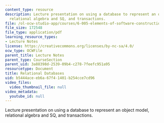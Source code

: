 ```yaml
---
content_type: resource
description: Lecture presentation on using a database to represent an object model,
  relational algebra and SQ, and transactions.
file: /ol-ocw-studio-app/courses/6-005-elements-of-software-construction-fall-2008/b5444aceeb6a67f41401b254cce7cd96_MIT6_005f08_lec22.pdf
file_size: 172548
file_type: application/pdf
learning_resource_types:
- Lecture Notes
license: https://creativecommons.org/licenses/by-nc-sa/4.0/
ocw_type: OCWFile
parent_title: Lecture Notes
parent_type: CourseSection
parent_uid: 3a88398d-2539-09b4-c278-7feefc951a95
resourcetype: Document
title: Relational Databases
uid: b5444ace-eb6a-67f4-1401-b254cce7cd96
video_files:
  video_thumbnail_file: null
video_metadata:
  youtube_id: null
---
```

Lecture presentation on using a database to represent an object model, relational algebra and SQ, and transactions.